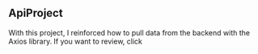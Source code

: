 <div>
  <h2> ApiProject</h2>
  <p>With this project, I reinforced how to pull data from the backend with the Axios library. If you want to review, click </p>
   <a href="#https://github.com/nurullhkrds/react/tree/main/api" > </a>
</div> 
